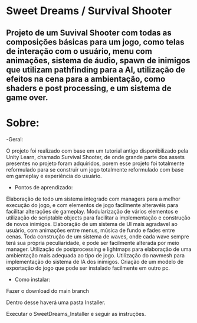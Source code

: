 # Sweet Dreams / Survival Shooter

## Projeto de um Suvival Shooter com todas as composições básicas para um jogo, como telas de interação com o usuário, menu com animações, sistema de áudio, spawn de inimigos que utilizam pathfinding para a AI, utilização de efeitos na cena para a ambientação, como shaders e post processing, e um sistema de game over.

Sobre:
==========================
-Geral:

O projeto foi realizado com base em um tutorial antigo disponibilizado pela Unity Learn, chamado Survival Shooter, de onde grande parte dos assets presentes no projeto foram adquiridos, porem esse projeto foi totalmente reformulado para se construir um jogo totalmente reformulado com base em gameplay e experiência do usuário.

- Pontos de aprendizado:

Elaboração de todo um sistema integrado com managers para a melhor execução do jogo, e com elementos de jogo facilmente alteravéis para facilitar alterações de gameplay.
Modularização de vários elementos e utilização de scriptable objects para facilitar a implementação e construção de novos inimigos.
Elaboração de um sistema de UI mais agradavel ao usuário, com animações entre menus, música de fundo e fades entre cenas.
Toda construção de um sistema de waves, onde cada wave sempre terá sua própria peculiaridade, e pode ser facilmente alterada por meio manager.
Utilização de postprocessing e lightmaps para elaboração de uma ambientação mais adequada ao tipo de jogo.
Utilização do navmesh para implementação do sistema de IA dos inimigos.
Criação de um modelo de exportação do jogo que pode ser instalado facilmente em outro pc.

- Como instalar:

Fazer o download do main branch

Dentro desse haverá uma pasta Installer.

Executar o SweetDreams_Installer e seguir as instruções.


